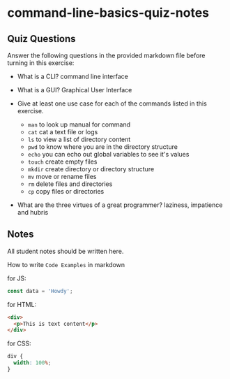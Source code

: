 # command-line-basics-quiz-notes

## Quiz Questions

Answer the following questions in the provided markdown file before turning in this exercise:

- What is a CLI?
  command line interface
- What is a GUI?
  Graphical User Interface
- Give at least one use case for each of the commands listed in this exercise.

  - `man`
    to look up manual for command
  - `cat`
    cat a text file or logs
  - `ls`
    to view a list of directory content
  - `pwd`
    to know where you are in the directory structure
  - `echo`
    you can echo out global variables to see it's values
  - `touch`
    create empty files
  - `mkdir`
    create directory or directory structure
  - `mv`
    move or rename files
  - `rm`
    delete files and directories
  - `cp`
    copy files or directories

- What are the three virtues of a great programmer?
  laziness, impatience and hubris

## Notes

All student notes should be written here.

How to write `Code Examples` in markdown

for JS:

```javascript
const data = 'Howdy';
```

for HTML:

```html
<div>
  <p>This is text content</p>
</div>
```

for CSS:

```css
div {
  width: 100%;
}
```
